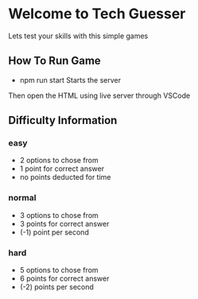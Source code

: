 # Welcome to Tech Guesser

Lets test your skills with this simple games

## How To Run Game

- npm run start
  Starts the server

Then open the HTML using live server through VSCode

## Difficulty Information

### easy

- 2 options to chose from
- 1 point for correct answer
- no points deducted for time

### normal

- 3 options to chose from
- 3 points for correct answer
- (-1) point per second

### hard

- 5 options to chose from
- 6 points for correct answer
- (-2) points per second
